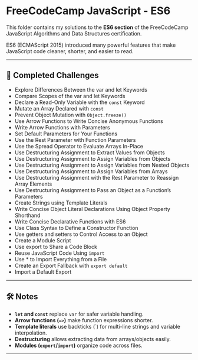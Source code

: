 # FreeCodeCamp JavaScript - ES6

This folder contains my solutions to the **ES6 section** of the FreeCodeCamp JavaScript Algorithms and Data Structures certification.

ES6 (ECMAScript 2015) introduced many powerful features that make JavaScript code cleaner, shorter, and easier to read.

---

## 📌 Completed Challenges

- Explore Differences Between the var and let Keywords
- Compare Scopes of the var and let Keywords
- Declare a Read-Only Variable with the `const` Keyword
- Mutate an Array Declared with `const`
- Prevent Object Mutation with `Object.freeze()`
- Use Arrow Functions to Write Concise Anonymous Functions
- Write Arrow Functions with Parameters
- Set Default Parameters for Your Functions
- Use the Rest Parameter with Function Parameters
- Use the Spread Operator to Evaluate Arrays In-Place
- Use Destructuring Assignment to Extract Values from Objects
- Use Destructuring Assignment to Assign Variables from Objects
- Use Destructuring Assignment to Assign Variables from Nested Objects
- Use Destructuring Assignment to Assign Variables from Arrays
- Use Destructuring Assignment with the Rest Parameter to Reassign Array Elements
- Use Destructuring Assignment to Pass an Object as a Function’s Parameters
- Create Strings using Template Literals
- Write Concise Object Literal Declarations Using Object Property Shorthand
- Write Concise Declarative Functions with ES6
- Use Class Syntax to Define a Constructor Function
- Use getters and setters to Control Access to an Object
- Create a Module Script
- Use export to Share a Code Block
- Reuse JavaScript Code Using `import`
- Use * to Import Everything from a File
- Create an Export Fallback with `export default`
- Import a Default Export

---

## 🛠️ Notes
- **`let` and `const`** replace `var` for safer variable handling.
- **Arrow functions (`=>`)** make function expressions shorter.
- **Template literals** use backticks (\`) for multi-line strings and variable interpolation.
- **Destructuring** allows extracting data from arrays/objects easily.
- **Modules (`export`/`import`)** organize code across files.

---

